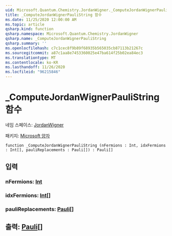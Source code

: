 ```yaml
---
uid: Microsoft.Quantum.Chemistry.JordanWigner._ComputeJordanWignerPauliString
title: _ComputeJordanWignerPauliString 함수
ms.date: 11/25/2020 12:00:00 AM
ms.topic: article
qsharp.kind: function
qsharp.namespace: Microsoft.Quantum.Chemistry.JordanWigner
qsharp.name: _ComputeJordanWignerPauliString
qsharp.summary: ''
ms.openlocfilehash: c7c1cec8f9b89f68935b565035cb87113b21267c
ms.sourcegitcommit: a87c1aa8e7453360025e47ba614f25b02ea84ec3
ms.translationtype: MT
ms.contentlocale: ko-KR
ms.lasthandoff: 11/26/2020
ms.locfileid: "96215846"
---
```

# <a name="_computejordanwignerpaulistring-function"></a>_ComputeJordanWignerPauliString 함수

네임 스페이스: [JordanWigner](xref:Microsoft.Quantum.Chemistry.JordanWigner)

패키지: [Microsoft 양자](https://nuget.org/packages/Microsoft.Quantum.Chemistry)




```qsharp
function _ComputeJordanWignerPauliString (nFermions : Int, idxFermions : Int[], pauliReplacements : Pauli[]) : Pauli[]
```


## <a name="input"></a>입력

### <a name="nfermions--int"></a>nFermions: [Int](xref:microsoft.quantum.lang-ref.int)




### <a name="idxfermions--int"></a>idxFermions: [Int](xref:microsoft.quantum.lang-ref.int)[]




### <a name="paulireplacements--pauli"></a>pauliReplacements: [Pauli](xref:microsoft.quantum.lang-ref.pauli)[]





## <a name="output--pauli"></a>출력: [Pauli](xref:microsoft.quantum.lang-ref.pauli)[]

